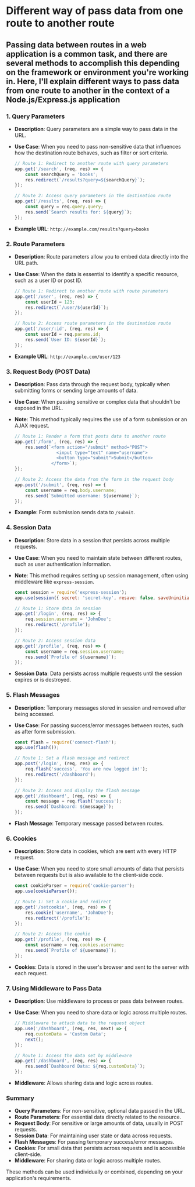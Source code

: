 # Different way of pass data from one route to another route

## Passing data between routes in a web application is a common task, and there are several methods to accomplish this depending on the framework or environment you're working in. Here, I'll explain different ways to pass data from one route to another in the context of a Node.js/Express.js application

### 1. **Query Parameters**

- **Description**: Query parameters are a simple way to pass data in the URL.
- **Use Case**: When you need to pass non-sensitive data that influences how the destination route behaves, such as filter or sort criteria.

   ```javascript
   // Route 1: Redirect to another route with query parameters
   app.get('/search', (req, res) => {
       const searchQuery = 'books';
       res.redirect(`/results?query=${searchQuery}`);
   });

   // Route 2: Access query parameters in the destination route
   app.get('/results', (req, res) => {
       const query = req.query.query;
       res.send(`Search results for: ${query}`);
   });
   ```

- **Example URL**: `http://example.com/results?query=books`

### 2. **Route Parameters**

- **Description**: Route parameters allow you to embed data directly into the URL path.
- **Use Case**: When the data is essential to identify a specific resource, such as a user ID or post ID.

   ```javascript
   // Route 1: Redirect to another route with route parameters
   app.get('/user', (req, res) => {
       const userId = 123;
       res.redirect(`/user/${userId}`);
   });

   // Route 2: Access route parameters in the destination route
   app.get('/user/:id', (req, res) => {
       const userId = req.params.id;
       res.send(`User ID: ${userId}`);
   });
   ```

- **Example URL**: `http://example.com/user/123`

### 3. **Request Body (POST Data)**

- **Description**: Pass data through the request body, typically when submitting forms or sending large amounts of data.
- **Use Case**: When passing sensitive or complex data that shouldn't be exposed in the URL.
- **Note**: This method typically requires the use of a form submission or an AJAX request.

   ```javascript
   // Route 1: Render a form that posts data to another route
   app.get('/form', (req, res) => {
       res.send(`<form action="/submit" method="POST">
                   <input type="text" name="username">
                   <button type="submit">Submit</button>
                 </form>`);
   });

   // Route 2: Access the data from the form in the request body
   app.post('/submit', (req, res) => {
       const username = req.body.username;
       res.send(`Submitted username: ${username}`);
   });
   ```

- **Example**: Form submission sends data to `/submit`.

### 4. **Session Data**

- **Description**: Store data in a session that persists across multiple requests.
- **Use Case**: When you need to maintain state between different routes, such as user authentication information.
- **Note**: This method requires setting up session management, often using middleware like `express-session`.

   ```javascript
   const session = require('express-session');
   app.use(session({ secret: 'secret-key', resave: false, saveUninitialized: true }));

   // Route 1: Store data in session
   app.get('/login', (req, res) => {
       req.session.username = 'JohnDoe';
       res.redirect('/profile');
   });

   // Route 2: Access session data
   app.get('/profile', (req, res) => {
       const username = req.session.username;
       res.send(`Profile of ${username}`);
   });
   ```

- **Session Data**: Data persists across multiple requests until the session expires or is destroyed.

### 5. **Flash Messages**

- **Description**: Temporary messages stored in session and removed after being accessed.
- **Use Case**: For passing success/error messages between routes, such as after form submission.

   ```javascript
   const flash = require('connect-flash');
   app.use(flash());

   // Route 1: Set a flash message and redirect
   app.post('/login', (req, res) => {
       req.flash('success', 'You are now logged in!');
       res.redirect('/dashboard');
   });

   // Route 2: Access and display the flash message
   app.get('/dashboard', (req, res) => {
       const message = req.flash('success');
       res.send(`Dashboard: ${message}`);
   });
   ```

- **Flash Message**: Temporary message passed between routes.

### 6. **Cookies**

- **Description**: Store data in cookies, which are sent with every HTTP request.
- **Use Case**: When you need to store small amounts of data that persists between requests but is also available to the client-side code.

   ```javascript
   const cookieParser = require('cookie-parser');
   app.use(cookieParser());

   // Route 1: Set a cookie and redirect
   app.get('/setcookie', (req, res) => {
       res.cookie('username', 'JohnDoe');
       res.redirect('/profile');
   });

   // Route 2: Access the cookie
   app.get('/profile', (req, res) => {
       const username = req.cookies.username;
       res.send(`Profile of ${username}`);
   });
   ```

- **Cookies**: Data is stored in the user's browser and sent to the server with each request.

### 7. **Using Middleware to Pass Data**

- **Description**: Use middleware to process or pass data between routes.
- **Use Case**: When you need to share data or logic across multiple routes.

   ```javascript
   // Middleware to attach data to the request object
   app.use('/dashboard', (req, res, next) => {
       req.customData = 'Custom Data';
       next();
   });

   // Route 1: Access the data set by middleware
   app.get('/dashboard', (req, res) => {
       res.send(`Dashboard Data: ${req.customData}`);
   });
   ```

- **Middleware**: Allows sharing data and logic across routes.

### **Summary**

- **Query Parameters**: For non-sensitive, optional data passed in the URL.
- **Route Parameters**: For essential data directly related to the resource.
- **Request Body**: For sensitive or large amounts of data, usually in POST requests.
- **Session Data**: For maintaining user state or data across requests.
- **Flash Messages**: For passing temporary success/error messages.
- **Cookies**: For small data that persists across requests and is accessible client-side.
- **Middleware**: For sharing data or logic across multiple routes.

These methods can be used individually or combined, depending on your application's requirements.
